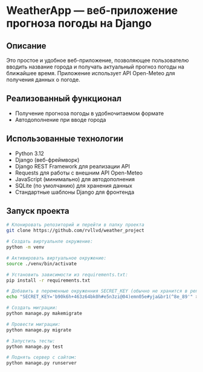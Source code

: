 # WeatherApp — веб-приложение прогноза погоды на Django

## Описание

Это простое и удобное веб-приложение, позволяющее пользователю вводить название города и получать актуальный прогноз погоды на ближайшее время. Приложение использует API Open-Meteo для получения данных о погоде.

## Реализованный функционал

- Получение прогноза погоды в удобночитаемом формате
- Автодополнение при вводе города

## Использованные технологии

- Python 3.12
- Django (веб-фреймворк)
- Django REST Framework для реализации API
- Requests для работы с внешним API Open-Meteo
- JavaScript (минимально) для автодополнения
- SQLite (по умолчанию) для хранения данных
- Стандартные шаблоны Django для фронтенда


## Запуск проекта

```bash
# Клонировать репозиторий и перейти в папку проекта
git clone https://github.com/rvllvd/weather_project

# Создать виртуальнле окружение: 
python -m venv

# Активировать виртуальное окружение: 
source ./venv/bin/activate

# Установить зависимости из requirements.txt: 
pip install -r requirements.txt

# Добавить в переменные окруженния SECRET_KEY (обычно не хранится в репозитории)
echo "SECRET_KEY='b90k6h+463z64bk0h#e5n3zi@04)emn05e#yja&br1(^8e_89'" > .env

# Создать миграции:
python manage.py makemigrate

# Провести миграции: 
python manage.py migrate

# Запустить тесты:
python manage.py test

# Поднять сервер с сайтом:
python manage.py runserver
```
